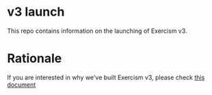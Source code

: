 # v3 launch

This repo contains information on the launching of Exercism v3.

# Rationale

If you are interested in why we've built Exercism v3, please check [this document](./rationale-for-v3.md)
